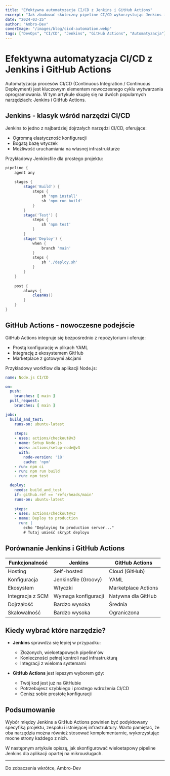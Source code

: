 ```yaml
---
title: "Efektywna automatyzacja CI/CD z Jenkins i GitHub Actions"
excerpt: "Jak zbudować skuteczny pipeline CI/CD wykorzystując Jenkins i GitHub Actions? Poznaj najlepsze praktyki i gotowe rozwiązania."
date: "2024-03-25"
author: "Ambro-Dev"
coverImage: "/images/blog/cicd-automation.webp"
tags: ["DevOps", "CI/CD", "Jenkins", "GitHub Actions", "Automatyzacja"]
---
```


# Efektywna automatyzacja CI/CD z Jenkins i GitHub Actions

Automatyzacja procesów CI/CD (Continuous Integration / Continuous Deployment) jest kluczowym elementem nowoczesnego cyklu wytwarzania oprogramowania. W tym artykule skupię się na dwóch popularnych narzędziach: Jenkins i GitHub Actions.

## Jenkins - klasyk wśród narzędzi CI/CD

Jenkins to jedno z najbardziej dojrzałych narzędzi CI/CD, oferujące:

- Ogromną elastyczność konfiguracji
- Bogatą bazę wtyczek
- Możliwość uruchamiania na własnej infrastrukturze

Przykładowy Jenkinsfile dla prostego projektu:

```groovy
pipeline {
    agent any
    
    stages {
        stage('Build') {
            steps {
                sh 'npm install'
                sh 'npm run build'
            }
        }
        stage('Test') {
            steps {
                sh 'npm test'
            }
        }
        stage('Deploy') {
            when {
                branch 'main'
            }
            steps {
                sh './deploy.sh'
            }
        }
    }
    
    post {
        always {
            cleanWs()
        }
    }
}
```

## GitHub Actions - nowoczesne podejście

GitHub Actions integruje się bezpośrednio z repozytorium i oferuje:

- Prostą konfigurację w plikach YAML
- Integrację z ekosystemem GitHub
- Marketplace z gotowymi akcjami

Przykładowy workflow dla aplikacji Node.js:

```yaml
name: Node.js CI/CD

on:
  push:
    branches: [ main ]
  pull_request:
    branches: [ main ]

jobs:
  build_and_test:
    runs-on: ubuntu-latest
    
    steps:
    - uses: actions/checkout@v3
    - name: Setup Node.js
      uses: actions/setup-node@v3
      with:
        node-version: '18'
        cache: 'npm'
    - run: npm ci
    - run: npm run build
    - run: npm test

  deploy:
    needs: build_and_test
    if: github.ref == 'refs/heads/main'
    runs-on: ubuntu-latest
    
    steps:
    - uses: actions/checkout@v3
    - name: Deploy to production
      run: |
        echo "Deploying to production server..."
        # Tutaj umieść skrypt deployu
```

## Porównanie Jenkins i GitHub Actions

| Funkcjonalność | Jenkins | GitHub Actions |
|----------------|---------|---------------|
| Hosting | Self-hosted | Cloud (GitHub) |
| Konfiguracja | Jenkinsfile (Groovy) | YAML |
| Ekosystem | Wtyczki | Marketplace Actions |
| Integracja z SCM | Wymaga konfiguracji | Natywna dla GitHub |
| Dojrzałość | Bardzo wysoka | Średnia |
| Skalowalność | Bardzo wysoka | Ograniczona |

## Kiedy wybrać które narzędzie?

- **Jenkins** sprawdza się lepiej w przypadku:
  - Złożonych, wieloetapowych pipeline'ów
  - Konieczności pełnej kontroli nad infrastrukturą
  - Integracji z wieloma systemami
  
- **GitHub Actions** jest lepszym wyborem gdy:
  - Twój kod jest już na GitHubie
  - Potrzebujesz szybkiego i prostego wdrożenia CI/CD
  - Cenisz sobie prostotę konfiguracji

## Podsumowanie

Wybór między Jenkins a GitHub Actions powinien być podyktowany specyfiką projektu, zespołu i istniejącej infrastruktury. Warto pamiętać, że oba narzędzia można również stosować komplementarnie, wykorzystując mocne strony każdego z nich.

W następnym artykule opiszę, jak skonfigurować wieloetapowy pipeline Jenkins dla aplikacji opartej na mikrousługach.

---

Do zobaczenia wkrótce,
Ambro-Dev 